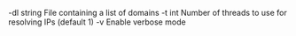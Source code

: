   -dl string
      	File containing a list of domains
    -t int
      	Number of threads to use for resolving IPs (default 1)
    -v	Enable verbose mode
